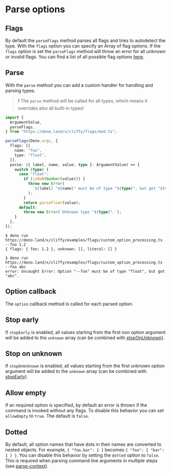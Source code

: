 # Parse options

## Flags

By default the `parseFlags` method parses all flags and tries to autodetect the
type. With the `flags` option you can specify an Array of flag options. If the
`flags` option is set the `parseFlags` method will throw an error for all
unknown or invalid flags. You can find a list of all possible flag options
[here](./flag_options.md).

## Parse

With the `parse` method you can add a custom handler for handling and parsing
types.

> ❗ The `parse` method will be called for all types, which means it overrides
> also all built-in types!

```typescript
import {
  ArgumentValue,
  parseFlags,
} from "https://deno.land/x/cliffy/flags/mod.ts";

parseFlags(Deno.args, {
  flags: [{
    name: "foo",
    type: "float",
  }],
  parse: ({ label, name, value, type }: ArgumentValue) => {
    switch (type) {
      case "float":
        if (isNaN(Number(value))) {
          throw new Error(
            `${label} "${name}" must be of type "${type}", but got "${value}".`,
          );
        }
        return parseFloat(value);
      default:
        throw new Error(`Unknown type "${type}".`);
    }
  },
});
```

```console
$ deno run https://deno.land/x/cliffy/examples/flags/custom_option_processing.ts --foo 1.2
{ flags: { foo: 1.2 }, unknown: [], literal: [] }

$ deno run https://deno.land/x/cliffy/examples/flags/custom_option_processing.ts --foo abc
error: Uncaught Error: Option "--foo" must be of type "float", but got "abc".
```

## Option callback

The `option` callback method is called for each parsed option.

## Stop early

If `stopEarly` is enabled, all values starting from the first non option
argument will be added to the `unknown` array (can be combined with
[stopOnUnknown](#stop-on-unknown)).

## Stop on unknown

If `stopOnUnknown` is enabled, all values starting from the first unknown option
argument will be added to the `unknown` array (can be combined with
[stopEarly](#stop-early)).

## Allow empty

If an required option is specified, by default an error is thrown if the command
is invoked without any flags. To disable this behavior you can set `allowEmpty`
to `true`. The default is `false`.

## Dotted

By default, all option names that have dots in their names are converted to
nested objects. For example, `{ "foo.bar": 1 }` becomes
`{ "foo": { "bar": 1 } }`. You can disable this behavior by setting the `dotted`
option to `false`. This is required when parsing command line arguments in
multiple steps (see [parse-context](./index.md#parse-context)).
